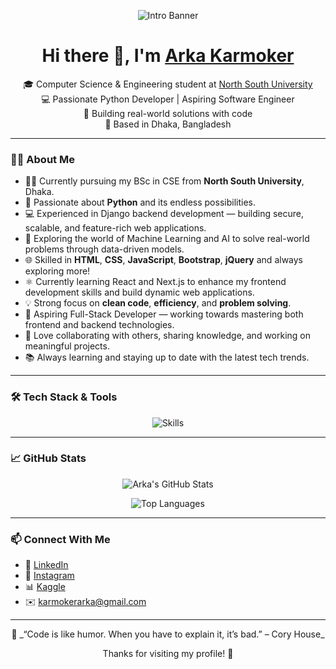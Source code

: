 <!-- Profile Banner -->
<p align="center">
  <img src="https://user-images.githubusercontent.com/91338507/211417231-6819ffe9-ffbe-432b-8472-81cd7621d2d2.png" alt="Intro Banner" />
</p>

<h1 align="center">Hi there 👋, I'm <a href="https://www.instagram.com/arka_karmoker/" target="_blank">Arka Karmoker</a></h1>

<p align="center">
  🎓 Computer Science & Engineering student at <a href="http://www.northsouth.edu/" target="_blank">North South University</a><br>
  💻 Passionate Python Developer | Aspiring Software Engineer<br>
  🚀 Building real-world solutions with code<br>
  📍 Based in Dhaka, Bangladesh
</p>

---

### 👨‍💻 About Me

- 👨‍🎓 Currently pursuing my BSc in CSE from **North South University**, Dhaka.
- 🐍 Passionate about **Python** and its endless possibilities.
- 💻 Experienced in Django backend development — building secure, scalable, and feature-rich web applications.
- 🤖 Exploring the world of Machine Learning and AI to solve real-world problems through data-driven models.
- 🌐 Skilled in **HTML**, **CSS**, **JavaScript**, **Bootstrap**, **jQuery** and always exploring more!
- ⚛️ Currently learning React and Next.js to enhance my frontend development skills and build dynamic web applications.
- 💡 Strong focus on **clean code**, **efficiency**, and **problem solving**.
- 🎯 Aspiring Full-Stack Developer — working towards mastering both frontend and backend technologies.
- 🤝 Love collaborating with others, sharing knowledge, and working on meaningful projects.
- 📚 Always learning and staying up to date with the latest tech trends.

---

### 🛠️ Tech Stack & Tools

<p align="center">
  <img src="https://skillicons.dev/icons?i=python,django,html,css,js,jquery,bootstrap,react,mysql,postgres,vscode,idea,sklearn,tensorflow" alt="Skills" />
</p>

---

### 📈 GitHub Stats

<p align="center">
  <img src="https://github-readme-stats.vercel.app/api?username=ArkaKarmoker&show_icons=true&theme=radical&rank_icon=github" alt="Arka's GitHub Stats" />
</p>

<p align="center">
  <img src="https://github-readme-stats.vercel.app/api/top-langs/?username=ArkaKarmoker&layout=donut&theme=radical" alt="Top Languages" />
</p>

---

### 📫 Connect With Me

- 💼 [LinkedIn](https://www.linkedin.com/in/arkakarmoker/) <!-- Add your LinkedIn link here if available -->
- 📸 [Instagram](https://www.instagram.com/arka_karmoker/)
- 📊 [Kaggle](https://www.kaggle.com/arkakarmoker)
- ✉️ karmokerarka@gmail.com <!-- Replace with your real email or contact -->

---

<p align="center">
  🚀 _“Code is like humor. When you have to explain it, it’s bad.” – Cory House_
</p>
<p align="center">Thanks for visiting my profile! 🌟</p>
